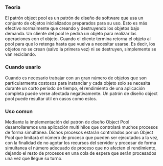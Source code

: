 ### Teoria

El patrón object pool es un patrón de diseño de software que usa un conjunto de objetos inicializados preparados para su uso. Esto es más efectivo normalmente que creando y destruyendo los objetos bajo demanda. Un cliente del pool le pedirá un objeto para realizar las operaciones con el objeto. Cuando el cliente termina retorna el objeto al pool para que lo retenga hasta que vuelva a necesitar usarse. Es decir, los objetos no se crean (salvo la primera vez) ni se destruyen, simplemente se van reciclando. 

### Cuando usarlo

Cuando es necesario trabajar con un gran número de objetos que son particularmente costosos para instanciar y cada objeto solo se necesita durante un corto período de tiempo, el rendimiento de una aplicación completa puede verse afectada negativamente. Un patrón de diseño object pool puede resultar útil en casos como estos. 

### Uso comun

Mediante la implementación del patrón de diseño Object Pool desarrollaremos una aplicación multi hilos que controlará muchos procesos de forma simultánea. Dichos procesos estarán controlados por un Object Pool que limitará el número de proceso que pueden ser ejecutados a la vez, con la finalidad de no agotar los recursos del servidor y procesar de forma simultanea el número adecuado de proceso que no afecten el rendimiento, dejando el resto de procesos en una cola de espera que serán procesados una vez que llegue su turno.